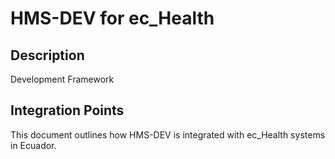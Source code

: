 # HMS-DEV for ec_Health

## Description

Development Framework

## Integration Points

This document outlines how HMS-DEV is integrated with ec_Health systems in Ecuador.
